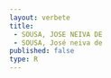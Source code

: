 ```yaml
---
layout: verbete
title:
 - SOUSA, JOSE NEIVA DE
 - SOUSA, José neiva de
published: false
type: R
---
```


